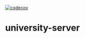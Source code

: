  [![codecov](https://codecov.io/gh/ariiSib/university-server/branch/dev/graph/badge.svg)](https://codecov.io/gh/ariiSib/university-server)
 
 # university-server
 
